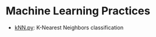 Machine Learning Practices
=========

* [kNN.py](https://github.com/xiaeryu/Machine-Learning/blob/master/kNN.py): K-Nearest Neighbors classification
